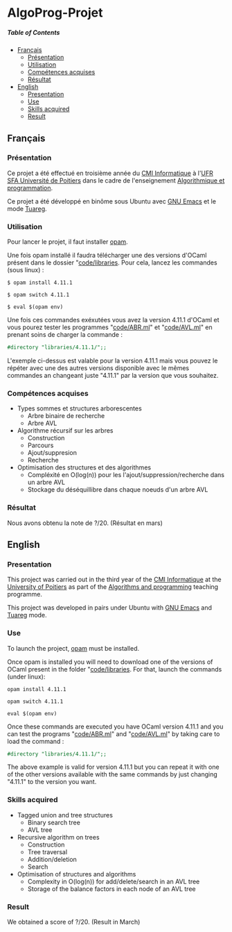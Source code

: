 # AlgoProg-Projet

##### Table of Contents
* [Français](#fr)
  * [Présentation](#fr_pr)
  * [Utilisation](#fr_ut)
  * [Compétences acquises](#fr_cp)
  * [Résultat](#fr_rs)
* [English](#en)
  * [Presentation](#en_pr)
  * [Use](#en_u)
  * [Skills acquired](#en_sk)
  * [Result](#en_rs)

<a name="fr"/>

## Français

<a name="fr_pr"/>

### Présentation

Ce projet a été effectué en troisième année du [CMI Informatique](http://formations.univ-poitiers.fr/fr/index/autre-diplome-niveau-master-AM/autre-diplome-niveau-master-AM/cmi-informatique-JD2XQGVY.html) à l'[UFR SFA Université de Poitiers](https://sfa.univ-poitiers.fr/) dans le cadre de l'enseignement [Algorithmique et programmation](http://formations.univ-poitiers.fr/fr/index/autre-diplome-niveau-master-AM/autre-diplome-niveau-master-AM/cmi-informatique-JD2XQGVY/specialite-s5-JD2XSMB7/algorithmique-et-programmation-3-JB1YGKR9.html).

Ce projet a été développé en binôme sous Ubuntu avec [GNU Emacs](https://www.gnu.org/software/emacs/) et le mode [Tuareg](https://github.com/ocaml/tuareg).

<a name="fr_ut"/>

### Utilisation

Pour lancer le projet, il faut installer [opam](https://opam.ocaml.org/doc/Install.html).

Une fois opam installé il faudra télécharger une des versions d'OCaml présent dans le dossier "[code/libraries](https://github.com/SauzeauYannis/AlgoProg-Projet/tree/main/code/libraries). 
Pour cela, lancez les commandes (sous linux) :

```shell
$ opam install 4.11.1

$ opam switch 4.11.1

$ eval $(opam env)
```

Une fois ces commandes exéxutées vous avez la version 4.11.1 d'OCaml et vous pourez tester les programmes "[code/ABR.ml](https://github.com/SauzeauYannis/AlgoProg-Projet/blob/main/code/ABR.ml)" et "[code/AVL.ml](https://github.com/SauzeauYannis/AlgoProg-Projet/blob/main/code/AVL.ml)" en prenant soins de charger la commande :

```ocaml
#directory "libraries/4.11.1/";;
```

L'exemple ci-dessus est valable pour la version 4.11.1 mais vous pouvez le répéter avec une des autres versions disponible avec le mêmes commandes an changeant juste "4.11.1" par la version que vous souhaitez.

<a name="fr_cp"/>

### Compétences acquises

* Types sommes et structures arborescentes
  * Arbre binaire de recherche
  * Arbre AVL
* Algorithme récursif sur les arbres
  * Construction
  * Parcours
  * Ajout/suppresion
  * Recherche
* Optimisation des structures et des algorithmes
  * Compléxité en O(log(n)) pour les l'ajout/suppression/recherche dans un arbre AVL
  * Stockage du déséquillibre dans chaque noeuds d'un arbre AVL

<a name="fr_rs"/>

### Résultat

Nous avons obtenu la note de ?/20. (Résultat en mars)

<a name="en"/>

## English

<a name="en_pr"/>

### Presentation

This project was carried out in the third year of the [CMI Informatique](http://formations.univ-poitiers.fr/fr/index/autre-diplome-niveau-master-AM/autre-diplome-niveau-master-AM/cmi-informatique-JD2XQGVY.html) at the [University of Poitiers](https://www.univ-poitiers.fr/en/) as part of the [Algorithms and programming](http://formations.univ-poitiers.fr/fr/index/autre-diplome-niveau-master-AM/autre-diplome-niveau-master-AM/cmi-informatique-JD2XQGVY/specialite-s5-JD2XSMB7/algorithmique-et-programmation-3-JB1YGKR9.html) teaching programme.

This project was developed in pairs under Ubuntu with [GNU Emacs](https://www.gnu.org/software/emacs/) and [Tuareg](https://github.com/ocaml/tuareg) mode.

<a name="en_u"/>

### Use

To launch the project, [opam](https://opam.ocaml.org/doc/Install.html) must be installed.

Once opam is installed you will need to download one of the versions of OCaml present in the folder "[code/libraries](https://github.com/SauzeauYannis/AlgoProg-Projet/tree/main/code/libraries). 
For that, launch the commands (under linux):

```shell
opam install 4.11.1

opam switch 4.11.1

eval $(opam env)
```

Once these commands are executed you have OCaml version 4.11.1 and you can test the programs "[code/ABR.ml](https://github.com/SauzeauYannis/AlgoProg-Projet/blob/main/code/ABR.ml)" and "[code/AVL.ml](https://github.com/SauzeauYannis/AlgoProg-Projet/blob/main/code/AVL.ml)" by taking care to load the command :


```ocaml
#directory "libraries/4.11.1/";;
```

The above example is valid for version 4.11.1 but you can repeat it with one of the other versions available with the same commands by just changing "4.11.1" to the version you want.

<a name="en_sk"/>

### Skills acquired

* Tagged union and tree structures
  * Binary search tree
  * AVL tree
* Recursive algorithm on trees
  * Construction
  * Tree traversal
  * Addition/deletion
  * Search
* Optimisation of structures and algorithms
  * Complexity in O(log(n)) for add/delete/search in an AVL tree
  * Storage of the balance factors in each node of an AVL tree
  
<a name="en_rs"/>

### Result

We obtained a score of ?/20. (Result in March)
